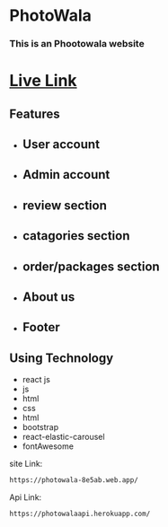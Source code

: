 # PhotoWala
### This is an Phootowala website
# [Live Link](https://photowala-8e5ab.web.app/)
## Features
- ## User account
- ## Admin account
- ## review section
- ## catagories section
- ## order/packages section
- ## About us
- ## Footer

## Using Technology
- react js
- js
- html
- css
- html
- bootstrap
- react-elastic-carousel
- fontAwesome

site Link:
```sh
https://photowala-8e5ab.web.app/
```
Api Link:
```sh
https://photowalaapi.herokuapp.com/
```